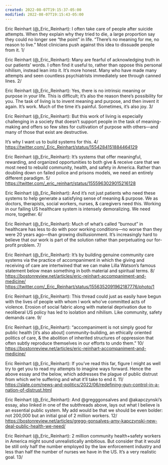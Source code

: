 ```yaml
---
created: 2022-08-07T19:15:37-05:00
modified: 2022-08-07T19:15:43-05:00
---
```


Eric Reinhart (@_Eric_Reinhart): I often take care of people after suicide attempts. When they explain why they tried to die, a large proportion say they could no longer see “the point” in life. “There’s no meaning for me, no reason to live.” Most clinicians push against this idea to dissuade people from it. 1/

Eric Reinhart (@_Eric_Reinhart): Many are fearful of acknowledging truth in our patients’ words. I often find it useful to, rather than oppose this personal nihilism, instead lean into it. It’s more honest. Many who have made many attempts and seen countless psychiatrists immediately see through canned lines. 2/

Eric Reinhart (@_Eric_Reinhart): Yes, there is no intrinsic meaning or purpose in your life. This is difficult; it’s also the reason there’s possibility for you. The task of living is to invent meaning and purpose, and then invent it again. It’s work. Much of the time it’s painful. Sometimes, it’s also joy. 3/

Eric Reinhart (@_Eric_Reinhart): But this work of living is especially challenging in a society that doesn’t support people in the task of meaning-making and offers so few sites for cultivation of purpose with others—and many of those that exist are destructive. 

It’s why I want us to build systems for this. 4/ https://twitter.com/_Eric_Reinhart/status/1554284151884464129

Eric Reinhart (@_Eric_Reinhart): It’s systems that offer meaningful, rewarding, and organized opportunities to both give & receive care that we most need to rebuild community, health, and safety in America. Rather than doubling down on failed police and prisons models, we need an entirely different paradigm. 5/ https://twitter.com/_eric_reinhart/status/1555963029015216128

Eric Reinhart (@_Eric_Reinhart): And it’s not just patients who need these systems to help generate a satisfying sense of meaning & purpose. We as doctors, therapists, social workers, nurses, & caregivers need this. Working in our failing US healthcare system is intensely demoralizing. We need more, together. 6/

Eric Reinhart (@_Eric_Reinhart): Much of what’s called “burnout” in healthcare has less to do with poor working conditions—no worse than they were 20 years ago—than growing disillusionment. It’s increasingly hard to believe that our work is part of the solution rather than perpetuating our for-profit problem. 7/

Eric Reinhart (@_Eric_Reinhart): It’s by building genuine community care systems via the practice of accompaniment in which the giving and receiving of care are intertwined that we can make Lilla Watson’s famous statement below mean something in both material and spiritual terms. 8/
https://bostonreview.net/articles/eric-reinhart-accompaniment-and-medicine/ https://twitter.com/_Eric_Reinhart/status/1556352091962187776/photo/1

Eric Reinhart (@_Eric_Reinhart): This thread could just as easily have begun with the lives of people with whom I work who’ve committed acts of violence. Erosion of social fabric along with material deprivation due to neoliberal US policy has led to isolation and nihilism. Like community, safety demands care. 9/

Eric Reinhart (@_Eric_Reinhart): “accompaniment is not simply good for public health [it’s also about] community-building, an ethically oriented politics of care, & the abolition of inherited structures of oppression that often subtly reproduce themselves in our efforts to undo them.” 10/
https://bostonreview.net/articles/eric-reinhart-accompaniment-and-medicine/

Eric Reinhart (@_Eric_Reinhart): If you’ve read this far, figure I might as well try to get you to read my attempts to imagine ways forward. Hence the above essay and the below, which addresses the plague of public distrust from which we’re suffering and what it’ll take to end it. 11/
https://slate.com/news-and-politics/2022/06/redefining-gun-control-in-a-nation-of-distrust.html

Eric Reinhart (@_Eric_Reinhart): And @gregggonsalves and @akapczynski’s essay, also linked in one of the subthreads above, lays out what I believe is an essential public system. My add would be that we should be even bolder: not 200,000 but an initial goal of 2 million workers. 12/
https://bostonreview.net/articles/gregg-gonsalves-amy-kapczynski-new-deal-public-health-we-need/

Eric Reinhart (@_Eric_Reinhart): 2 million community health+safety workers in America might sound unrealistically ambitious. But consider that it would be still only half the number employed by the law enforcement industry and less than half the number of nurses we have in the US. It’s a very realistic goal. 13/
